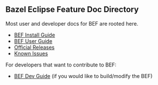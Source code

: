 ## Bazel Eclipse Feature Doc Directory

Most user and developer docs for BEF are rooted here.

- [BEF Install Guide](install.md)
- [BEF User Guide](using_the_feature.md)
- [Official Releases](releases.md)
- [Known Issues](issues.md)

For developers that want to contribute to BEF:
- [BEF Dev Guide](dev/dev_guide.md) (if you would like to build/modify the BEF)
